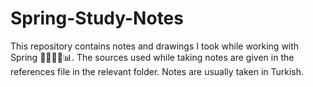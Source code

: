 # Spring-Study-Notes
This repository contains notes and drawings I took while working with Spring 📝👨🏻‍💻📊.
The sources used while taking notes are given in the references file in the relevant folder.
Notes are usually taken in Turkish.

